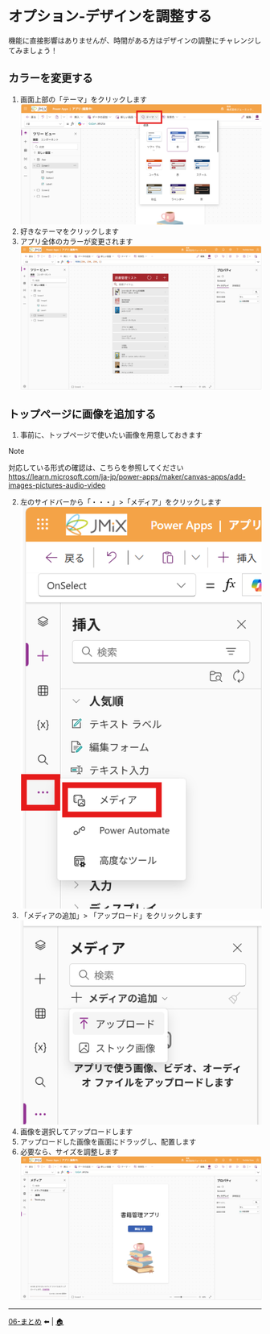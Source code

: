 # オプション-デザインを調整する
機能に直接影響はありませんが、時間がある方はデザインの調整にチャレンジしてみましょう！

## カラーを変更する
1. 画面上部の「テーマ」をクリックします
![Image](image/Design/01.png)
2. 好きなテーマをクリックします
3. アプリ全体のカラーが変更されます
![Image](image/Design/02.png)

## トップページに画像を追加する
1. 事前に、トップページで使いたい画像を用意しておきます

> [!Note]
> 対応している形式の確認は、こちらを参照してください
> https://learn.microsoft.com/ja-jp/power-apps/maker/canvas-apps/add-images-pictures-audio-video

2. 左のサイドバーから「・・・」>「メディア」をクリックします
![Image](image/StartPage/06.png)
3. 「メディアの追加」> 「アップロード」をクリックします
![Image](image/StartPage/07.png)
4. 画像を選択してアップロードします
5. アップロードした画像を画面にドラッグし、配置します
6. 必要なら、サイズを調整します
![Image](image/StartPage/08.png)

---
[06-まとめ](./06-summary.md) ⬅️ | [🏠](./README) 
